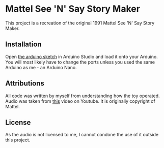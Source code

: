 # Mattel See 'N' Say Story Maker
This project is a recreation of the original 1991 Mattel See 'N' Say Story Maker.

## Installation
Open [the arduino sketch](src/see_n_say.ino) in Arduino Studio and load it onto your Arduino. 
You will most likely have to change the ports unless you used the same Arduino as me - an Arduino Nano.

## Attributions
All code was written by myself from understanding how the toy operated.
Audio was taken from [this](https://www.youtube.com/watch?v=gG8y_e6t0G4) video on Youtube. It is originally copyright of Mattel.

## License
As the audio is not licensed to me, I cannot condone the use of it outside this project. 